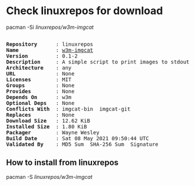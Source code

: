 # Check linuxrepos for download

pacman -Si *linuxrepos/w3m-imgcat*

<div class="highlight"><pre class="highlight"><text>
<b>Repository</b>      : linuxrepos
<b>Name</b>            : <a href="../../x86_64/w3m-imgcat-0.1-2-any.pkg.tar.zst">w3m-imgcat</a>
<b>Version</b>         : 0.1-2
<b>Description</b>     : A simple script to print images to stdout
<b>Architecture</b>    : any
<b>URL</b>             : None
<b>Licenses</b>        : MIT
<b>Groups</b>          : None
<b>Provides</b>        : None
<b>Depends On</b>      : w3m
<b>Optional Deps</b>   : None
<b>Conflicts With</b>  : imgcat-bin  imgcat-git
<b>Replaces</b>        : None
<b>Download Size</b>   : 12.62 KiB
<b>Installed Size</b>  : 1.80 KiB
<b>Packager</b>        : Wayne Wesley <wayne6324@gmail.com>
<b>Build Date</b>      : Sat 08 May 2021 09:50:44 UTC
<b>Validated By</b>    : MD5 Sum  SHA-256 Sum  Signature
</text></pre></div>

## How to install from linuxrepos

pacman -S *linuxrepos/w3m-imgcat*
